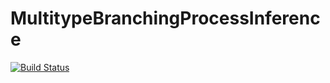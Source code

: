 # MultitypeBranchingProcessInference

[![Build Status](https://github.com/angus-lewis/MultitypeBranchingProcessInference.jl/actions/workflows/CI.yml/badge.svg?branch=main)](https://github.com/angus-lewis/MultitypeBranchingProcessInference.jl/actions/workflows/CI.yml?query=branch%3Amain)
